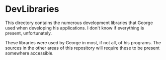 # DevLibraries

This directory contains the numerous development libraries that
George used when developing his applications. I don't know if 
everything is present, unfortunately. 

These libraries were used by George in most, if not all, of his
programs. The sources in the other areas of this repository will
require these to be present somewhere accessible.


